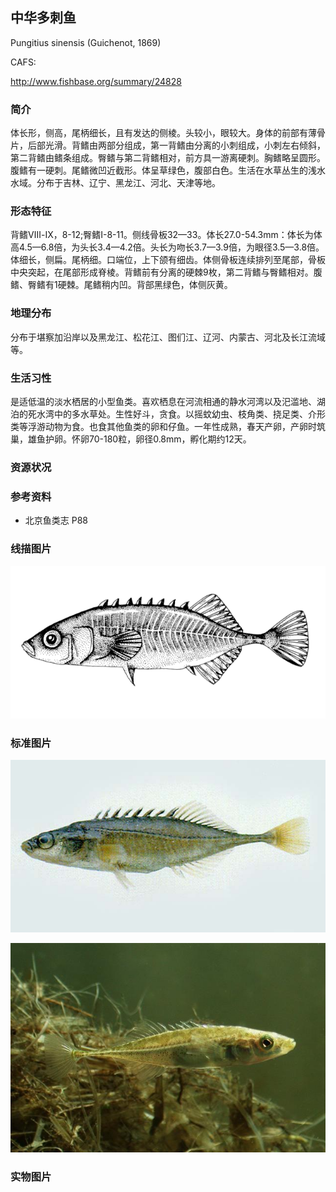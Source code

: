 ## 中华多刺鱼

Pungitius sinensis  (Guichenot, 1869)

CAFS:

<http://www.fishbase.org/summary/24828>

### 简介

体长形，侧高，尾柄细长，且有发达的侧棱。头较小，眼较大。身体的前部有薄骨片，后部光滑。背鳍由两部分组成，第一背鳍由分离的小刺组成，小刺左右倾斜，第二背鳍由鳍条组成。臀鳍与第二背鳍相对，前方具一游离硬刺。胸鳍略呈圆形。腹鳍有一硬刺。尾鳍微凹近截形。体呈草绿色，腹部白色。生活在水草丛生的浅水水域。分布于吉林、辽宁、黑龙江、河北、天津等地。

### 形态特征

背鳍Ⅷ-Ⅸ，8-12;臀鳍Ⅰ-8-11。侧线骨板32—33。体长27.0-54.3mm：体长为体高4.5—6.8倍，为头长3.4—4.2倍。头长为吻长3.7—3.9倍，为眼径3.5—3.8倍。体细长，侧扁。尾柄细。口端位，上下颌有细齿。体侧骨板连续排列至尾部，骨板中央突起，在尾部形成脊棱。背鳍前有分离的硬棘9枚，第二背鳍与臀鳍相对。腹鳍、臀鳍有1硬棘。尾鳍稍内凹。背部黑绿色，体侧灰黄。

### 地理分布

分布于堪察加沿岸以及黑龙江、松花江、图们江、辽河、内蒙古、河北及长江流域等。

### 生活习性

是适低温的淡水栖居的小型鱼类。喜欢栖息在河流相通的静水河湾以及汜滥地、湖泊的死水湾中的多水草处。生性好斗，贪食。以摇蚊幼虫、枝角类、挠足类、介形类等浮游动物为食。也食其他鱼类的卵和仔鱼。一年性成熟，春天产卵，产卵时筑巢，雄鱼护卵。怀卵70-180粒，卵径0.8mm，孵化期约12天。

### 资源状况

### 参考资料

- 北京鱼类志 P88

### 线描图片

![图片](photos/中华多刺鱼.gif)

### 标准图片

![图片](photos/中华多刺鱼A.jpg)

![图片](photos/中华多刺鱼B.jpg)

### 实物图片

